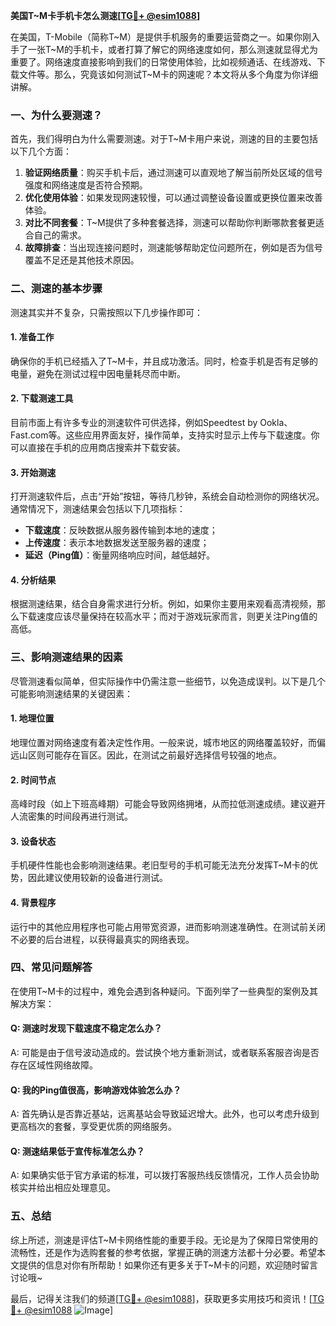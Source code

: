 **美国T~M卡手机卡怎么测速[[TG💪+ @esim1088](https://t.me/s/esim1088)]**

在美国，T-Mobile（简称T~M）是提供手机服务的重要运营商之一。如果你刚入手了一张T~M的手机卡，或者打算了解它的网络速度如何，那么测速就显得尤为重要了。网络速度直接影响到我们的日常使用体验，比如视频通话、在线游戏、下载文件等。那么，究竟该如何测试T~M卡的网速呢？本文将从多个角度为你详细讲解。

### 一、为什么要测速？

首先，我们得明白为什么需要测速。对于T~M卡用户来说，测速的目的主要包括以下几个方面：

1. **验证网络质量**：购买手机卡后，通过测速可以直观地了解当前所处区域的信号强度和网络速度是否符合预期。
2. **优化使用体验**：如果发现网速较慢，可以通过调整设备设置或更换位置来改善体验。
3. **对比不同套餐**：T~M提供了多种套餐选择，测速可以帮助你判断哪款套餐更适合自己的需求。
4. **故障排查**：当出现连接问题时，测速能够帮助定位问题所在，例如是否为信号覆盖不足还是其他技术原因。

### 二、测速的基本步骤

测速其实并不复杂，只需按照以下几步操作即可：

#### 1. 准备工作
确保你的手机已经插入了T~M卡，并且成功激活。同时，检查手机是否有足够的电量，避免在测试过程中因电量耗尽而中断。

#### 2. 下载测速工具
目前市面上有许多专业的测速软件可供选择，例如Speedtest by Ookla、Fast.com等。这些应用界面友好，操作简单，支持实时显示上传与下载速度。你可以直接在手机的应用商店搜索并下载安装。

#### 3. 开始测速
打开测速软件后，点击“开始”按钮，等待几秒钟，系统会自动检测你的网络状况。通常情况下，测速结果会包括以下几项指标：
- **下载速度**：反映数据从服务器传输到本地的速度；
- **上传速度**：表示本地数据发送至服务器的速度；
- **延迟（Ping值）**：衡量网络响应时间，越低越好。

#### 4. 分析结果
根据测速结果，结合自身需求进行分析。例如，如果你主要用来观看高清视频，那么下载速度应该尽量保持在较高水平；而对于游戏玩家而言，则更关注Ping值的高低。

### 三、影响测速结果的因素

尽管测速看似简单，但实际操作中仍需注意一些细节，以免造成误判。以下是几个可能影响测速结果的关键因素：

#### 1. 地理位置
地理位置对网络速度有着决定性作用。一般来说，城市地区的网络覆盖较好，而偏远山区则可能存在盲区。因此，在测试之前最好选择信号较强的地点。

#### 2. 时间节点
高峰时段（如上下班高峰期）可能会导致网络拥堵，从而拉低测速成绩。建议避开人流密集的时间段再进行测试。

#### 3. 设备状态
手机硬件性能也会影响测速结果。老旧型号的手机可能无法充分发挥T~M卡的优势，因此建议使用较新的设备进行测试。

#### 4. 背景程序
运行中的其他应用程序也可能占用带宽资源，进而影响测速准确性。在测试前关闭不必要的后台进程，以获得最真实的网络表现。

### 四、常见问题解答

在使用T~M卡的过程中，难免会遇到各种疑问。下面列举了一些典型的案例及其解决方案：

#### Q: 测速时发现下载速度不稳定怎么办？
A: 可能是由于信号波动造成的。尝试换个地方重新测试，或者联系客服咨询是否存在区域性网络故障。

#### Q: 我的Ping值很高，影响游戏体验怎么办？
A: 首先确认是否靠近基站，远离基站会导致延迟增大。此外，也可以考虑升级到更高档次的套餐，享受更优质的网络服务。

#### Q: 测速结果低于宣传标准怎么办？
A: 如果确实低于官方承诺的标准，可以拨打客服热线反馈情况，工作人员会协助核实并给出相应处理意见。

### 五、总结

综上所述，测速是评估T~M卡网络性能的重要手段。无论是为了保障日常使用的流畅性，还是作为选购套餐的参考依据，掌握正确的测速方法都十分必要。希望本文提供的信息对你有所帮助！如果你还有更多关于T~M卡的问题，欢迎随时留言讨论哦~

最后，记得关注我们的频道[[TG💪+ @esim1088](https://t.me/s/esim1088)]，获取更多实用技巧和资讯！[[TG💪+ @esim1088](https://t.me/s/esim1088) ![Image](https://i.postimg.cc/4NQfJmqS/Snipaste-2025-05-13-00-14-12.png)]